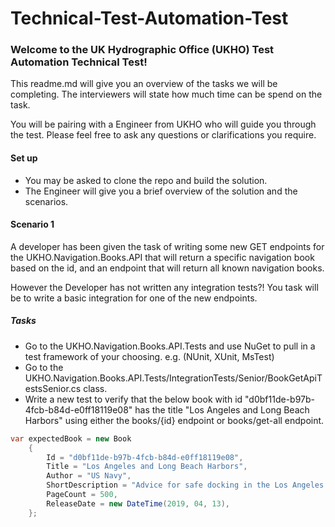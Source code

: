 # Technical-Test-Automation-Test

### Welcome to the UK Hydrographic Office (UKHO) Test Automation Technical Test!

This readme.md will give you an overview of the tasks we will be completing. The interviewers will state how much time can be spend on the task.

You will be pairing with a Engineer from UKHO who will guide you through the test. Please feel free to ask any questions or clarifications you require.

#### Set up
* You may be asked to clone the repo and build the solution.
* The Engineer will give you a brief overview of the solution and the scenarios.

#### Scenario 1

A developer has been given the task of writing some new GET endpoints for the UKHO.Navigation.Books.API that will return a specific navigation book based on the id, and an endpoint that will return all known navigation books.

However the Developer has not written any integration tests?! You task will be to write a basic integration for one of the new endpoints.

##### Tasks

* Go to the UKHO.Navigation.Books.API.Tests and use NuGet to pull in a test framework of your choosing. e.g. (NUnit, XUnit, MsTest)
* Go to the UKHO.Navigation.Books.API.Tests/IntegrationTests/Senior/BookGetApiTestsSenior.cs class.
* Write a new test to verify that the below book with id "d0bf11de-b97b-4fcb-b84d-e0ff18119e08" has the title "Los Angeles and Long Beach Harbors" using either the books/{id} endpoint or books/get-all endpoint.

```csharp
var expectedBook = new Book
    {
        Id = "d0bf11de-b97b-4fcb-b84d-e0ff18119e08",
        Title = "Los Angeles and Long Beach Harbors",
        Author = "US Navy",
        ShortDescription = "Advice for safe docking in the Los Angeles harbours",
        PageCount = 500,
        ReleaseDate = new DateTime(2019, 04, 13),
    };
```




